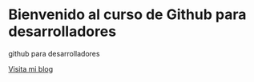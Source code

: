 # Bienvenido al curso de Github para desarrolladores

github para desarrolladores 

[Visita mi blog](https://www.linkedin.com/in/jorgebernalll/)
